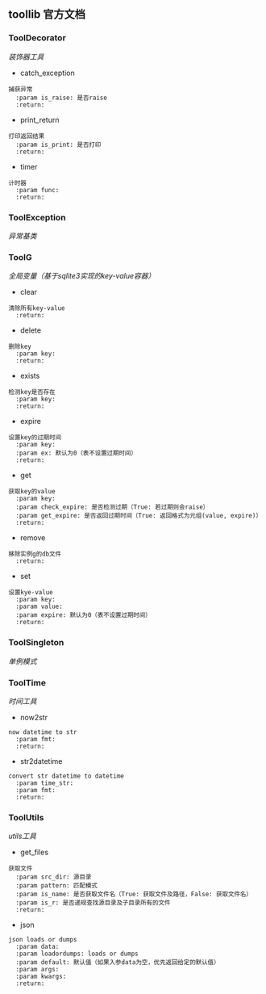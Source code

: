## toollib 官方文档

### ToolDecorator

*装饰器工具*

* catch_exception
```
捕获异常
  :param is_raise: 是否raise
  :return:
```

* print_return
```
打印返回结果
  :param is_print: 是否打印
  :return:
```

* timer
```
计时器
  :param func:
  :return:
```



### ToolException

*异常基类*



### ToolG

*全局变量（基于sqlite3实现的key-value容器）*

* clear
```
清除所有key-value
  :return:
```

* delete
```
删除key
  :param key:
  :return:
```

* exists
```
检测key是否存在
  :param key:
  :return:
```

* expire
```
设置key的过期时间
  :param key:
  :param ex: 默认为0（表不设置过期时间）
  :return:
```

* get
```
获取key的value
  :param key:
  :param check_expire: 是否检测过期（True: 若过期则会raise）
  :param get_expire: 是否返回过期时间（True: 返回格式为元组(value, expire)）
  :return:
```

* remove
```
移除实例g的db文件
  :return:
```

* set
```
设置kye-value
  :param key:
  :param value:
  :param expire: 默认为0（表不设置过期时间）
  :return:
```



### ToolSingleton

*单例模式*



### ToolTime

*时间工具*

* now2str
```
now datetime to str
  :param fmt:
  :return:
```

* str2datetime
```
convert str datetime to datetime
  :param time_str:
  :param fmt:
  :return:
```



### ToolUtils

*utils工具*

* get_files
```
获取文件
  :param src_dir: 源目录
  :param pattern: 匹配模式
  :param is_name: 是否获取文件名（True: 获取文件及路径，False: 获取文件名）
  :param is_r: 是否递规查找源目录及子目录所有的文件
  :return:
```

* json
```
json loads or dumps
  :param data:
  :param loadordumps: loads or dumps
  :param default: 默认值（如果入参data为空，优先返回给定的默认值）
  :param args:
  :param kwargs:
  :return:
```


